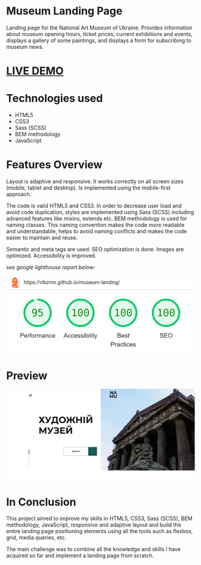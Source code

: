 # Museum Landing Page
<p>Landing page for the National Art Museum of Ukraine. Provides information about museum opening hours, ticket prices, current exhibitions and events, displays a gallery of some paintings, and displays a form for subscribing to museum news.</p>
<h1><a href="https://vlkzmn.github.io/museum-landing/">LIVE DEMO</a></h1>

# Technologies used
<ul>
  <li>HTML5</li>
  <li>CSS3</li>
  <li>Sass (SCSS)</li>
  <li>BEM methodology</li>
  <li>JavaScript</li>
</ul>

# Features Overview
<p>Layout is adaptive and responsive. It works correctly on all screen sizes (mobile, tablet and desktop). Is implemented using the mobile-first approach.</p>
<p>The code is valid HTML5 and CSS3. In order to decrease user load and avoid code duplication, styles are implemented using Sass (SCSS) including advanced features like mixins, extends etc. BEM methodology is used for naming classes. This naming convention makes the code more readable and understandable, helps to avoid naming conflicts and makes the code easier to maintain and reuse.</p>
<p>Semantic and meta tags are used. SEO optimization is done. Images are optimized. Accessibility is improved.</p>
<p><em>see google lighthouse report below:</em></p>
<p align="center">
  <img src="https://github.com/vlkzmn/museum_landing/raw/master/src/images/lightHouseGoogle.png" width="700px" alt="Museum Landing Page lighthouse">
</p>

# Preview
<p align="center">
  <img src="https://github.com/vlkzmn/museum_landing/raw/master/src/images/preview.gif" alt="Museum Landing Page">
</p>

# In Conclusion
<p>This project aimed to improve my skills in HTML5, CSS3, Sass (SCSS), BEM methodology, JavaScript, responsive and adaptive layout and build the entire landing page positioning elements using all the tools such as flexbox, grid, media queries, etc.</p>

<p>The main challenge was to combine all the knowledge and skills I have acquired so far and implement a landing page from scratch.</p>
